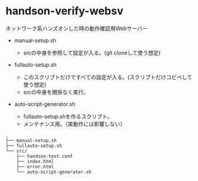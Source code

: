 # handson-verify-websv
ネットワーク系ハンズオンした時の動作確認用Webサーバー

- manual-setup.sh
  - srcの中身を参照して設定が入る。(git cloneして使う想定)

- fullauto-setup.sh
  - このスクリプトだけですべての設定が入る。(スクリプトだけコピペして使う想定)
  - srcの中身を関係なく実行。

- auto-script-generator.sh
  - fullauto-setup.shを作るスクリプト。
  - メンテナンス用。（実動作には影響しない）

```
.
├── manual-setup.sh
├── fullauto-setup.sh
└── src/
    ├── handson-test.conf
    ├── index.html
    ├── error.html
    └── auto-script-generator.sh
```